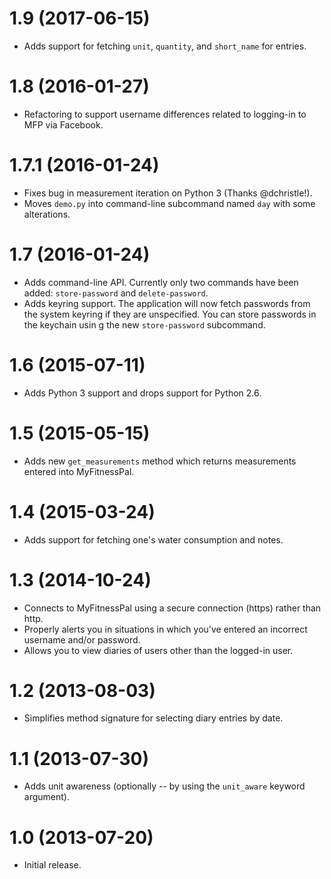 # 1.9 (2017-06-15)

* Adds support for fetching `unit`, `quantity`, and `short_name` for entries.

# 1.8 (2016-01-27)

* Refactoring to support username differences related to logging-in to
  MFP via Facebook.

# 1.7.1 (2016-01-24)

* Fixes bug in measurement iteration on Python 3 (Thanks @dchristle!).
* Moves ``demo.py`` into command-line subcommand named ``day`` with some alterations.

# 1.7 (2016-01-24)

* Adds command-line API.  Currently only two commands have been added: ``store-password`` and ``delete-password``.
* Adds keyring support.  The application will now fetch passwords from the system keyring if they are unspecified.  You can store passwords in the keychain usin g the new ``store-password`` subcommand.

# 1.6 (2015-07-11)

* Adds Python 3 support and drops support for Python 2.6.

# 1.5 (2015-05-15)

* Adds new `get_measurements` method which returns measurements entered into MyFitnessPal.

# 1.4 (2015-03-24)

* Adds support for fetching one's water consumption and notes.

# 1.3 (2014-10-24)

* Connects to MyFitnessPal using a secure connection (https) rather than http.
* Properly alerts you in situations in which you've entered an incorrect username and/or password.
* Allows you to view diaries of users other than the logged-in user.

# 1.2 (2013-08-03)

* Simplifies method signature for selecting diary entries by date.

# 1.1 (2013-07-30)

* Adds unit awareness (optionally -- by using the `unit_aware` keyword argument).

# 1.0 (2013-07-20)

* Initial release.
